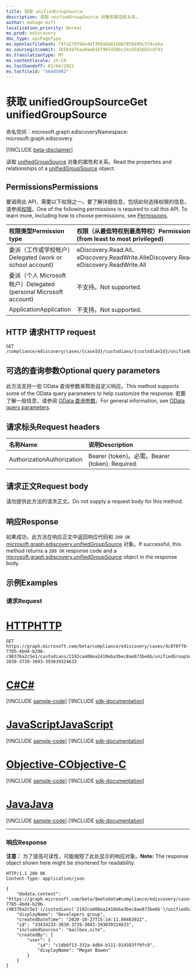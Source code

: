 ```yaml
---
title: 获取 unifiedGroupSource
description: 读取 unifiedGroupSource 对象的属性和关系。
author: mahage-msft
localization_priority: Normal
ms.prod: ediscovery
doc_type: apiPageType
ms.openlocfilehash: 74fa278f9de4df399a6b016067050499c5f4ce6a
ms.sourcegitcommit: 3b583d7baa9ae81b796fd30bc24c65d26b2cdf43
ms.translationtype: MT
ms.contentlocale: zh-CN
ms.lasthandoff: 03/04/2021
ms.locfileid: "50445982"
---
```

# <a name="get-unifiedgroupsource"></a><span data-ttu-id="c97ab-103">获取 unifiedGroupSource</span><span class="sxs-lookup"><span data-stu-id="c97ab-103">Get unifiedGroupSource</span></span>

<span data-ttu-id="c97ab-104">命名空间：microsoft.graph.ediscovery</span><span class="sxs-lookup"><span data-stu-id="c97ab-104">Namespace: microsoft.graph.ediscovery</span></span>

[!INCLUDE [beta-disclaimer](../../includes/beta-disclaimer.md)]

<span data-ttu-id="c97ab-105">读取 [unifiedGroupSource](../resources/ediscovery-unifiedgroupsource.md) 对象的属性和关系。</span><span class="sxs-lookup"><span data-stu-id="c97ab-105">Read the properties and relationships of a [unifiedGroupSource](../resources/ediscovery-unifiedgroupsource.md) object.</span></span>

## <a name="permissions"></a><span data-ttu-id="c97ab-106">Permissions</span><span class="sxs-lookup"><span data-stu-id="c97ab-106">Permissions</span></span>

<span data-ttu-id="c97ab-p101">要调用此 API，需要以下权限之一。要了解详细信息，包括如何选择权限的信息，请参阅[权限](/graph/permissions-reference)。</span><span class="sxs-lookup"><span data-stu-id="c97ab-p101">One of the following permissions is required to call this API. To learn more, including how to choose permissions, see [Permissions](/graph/permissions-reference).</span></span>

|<span data-ttu-id="c97ab-109">权限类型</span><span class="sxs-lookup"><span data-stu-id="c97ab-109">Permission type</span></span>|<span data-ttu-id="c97ab-110">权限（从最低特权到最高特权）</span><span class="sxs-lookup"><span data-stu-id="c97ab-110">Permissions (from least to most privileged)</span></span>|
|:---|:---|
|<span data-ttu-id="c97ab-111">委派（工作或学校帐户）</span><span class="sxs-lookup"><span data-stu-id="c97ab-111">Delegated (work or school account)</span></span>|<span data-ttu-id="c97ab-112">eDiscovery.Read.All、eDiscovery.ReadWrite.All</span><span class="sxs-lookup"><span data-stu-id="c97ab-112">eDiscovery.Read.All, eDiscovery.ReadWrite.All</span></span>|
|<span data-ttu-id="c97ab-113">委派（个人 Microsoft 帐户）</span><span class="sxs-lookup"><span data-stu-id="c97ab-113">Delegated (personal Microsoft account)</span></span>|<span data-ttu-id="c97ab-114">不支持。</span><span class="sxs-lookup"><span data-stu-id="c97ab-114">Not supported.</span></span>|
|<span data-ttu-id="c97ab-115">Application</span><span class="sxs-lookup"><span data-stu-id="c97ab-115">Application</span></span>|<span data-ttu-id="c97ab-116">不支持。</span><span class="sxs-lookup"><span data-stu-id="c97ab-116">Not supported.</span></span>|

## <a name="http-request"></a><span data-ttu-id="c97ab-117">HTTP 请求</span><span class="sxs-lookup"><span data-stu-id="c97ab-117">HTTP request</span></span>

<!-- {
  "blockType": "ignored"
}
-->

``` http
GET /compliance/ediscovery/cases/{caseId}/custodians/{custodianId}/unifiedGroupSources/{unifiedGroupSourceId}
```

## <a name="optional-query-parameters"></a><span data-ttu-id="c97ab-118">可选的查询参数</span><span class="sxs-lookup"><span data-stu-id="c97ab-118">Optional query parameters</span></span>

<span data-ttu-id="c97ab-119">此方法支持一些 OData 查询参数来帮助自定义响应。</span><span class="sxs-lookup"><span data-stu-id="c97ab-119">This method supports some of the OData query parameters to help customize the response.</span></span> <span data-ttu-id="c97ab-120">若要了解一般信息，请参阅 [OData 查询参数](/graph/query-parameters)。</span><span class="sxs-lookup"><span data-stu-id="c97ab-120">For general information, see [OData query parameters](/graph/query-parameters).</span></span>

## <a name="request-headers"></a><span data-ttu-id="c97ab-121">请求标头</span><span class="sxs-lookup"><span data-stu-id="c97ab-121">Request headers</span></span>

|<span data-ttu-id="c97ab-122">名称</span><span class="sxs-lookup"><span data-stu-id="c97ab-122">Name</span></span>|<span data-ttu-id="c97ab-123">说明</span><span class="sxs-lookup"><span data-stu-id="c97ab-123">Description</span></span>|
|:---|:---|
|<span data-ttu-id="c97ab-124">Authorization</span><span class="sxs-lookup"><span data-stu-id="c97ab-124">Authorization</span></span>|<span data-ttu-id="c97ab-p103">Bearer {token}。必需。</span><span class="sxs-lookup"><span data-stu-id="c97ab-p103">Bearer {token}. Required.</span></span>|

## <a name="request-body"></a><span data-ttu-id="c97ab-127">请求正文</span><span class="sxs-lookup"><span data-stu-id="c97ab-127">Request body</span></span>

<span data-ttu-id="c97ab-128">请勿提供此方法的请求正文。</span><span class="sxs-lookup"><span data-stu-id="c97ab-128">Do not supply a request body for this method.</span></span>

## <a name="response"></a><span data-ttu-id="c97ab-129">响应</span><span class="sxs-lookup"><span data-stu-id="c97ab-129">Response</span></span>

<span data-ttu-id="c97ab-130">如果成功，此方法在响应正文中返回响应代码和 `200 OK` [microsoft.graph.ediscovery.unifiedGroupSource](../resources/ediscovery-unifiedgroupsource.md) 对象。</span><span class="sxs-lookup"><span data-stu-id="c97ab-130">If successful, this method returns a `200 OK` response code and a [microsoft.graph.ediscovery.unifiedGroupSource](../resources/ediscovery-unifiedgroupsource.md) object in the response body.</span></span>

## <a name="examples"></a><span data-ttu-id="c97ab-131">示例</span><span class="sxs-lookup"><span data-stu-id="c97ab-131">Examples</span></span>

### <a name="request"></a><span data-ttu-id="c97ab-132">请求</span><span class="sxs-lookup"><span data-stu-id="c97ab-132">Request</span></span>


# <a name="http"></a>[<span data-ttu-id="c97ab-133">HTTP</span><span class="sxs-lookup"><span data-stu-id="c97ab-133">HTTP</span></span>](#tab/http)
<!-- {
  "blockType": "request",
  "name": "get_unifiedgroupsource"
}
-->

``` http
GET https://graph.microsoft.com/beta/compliance/ediscovery/cases/4c8f8f70-7785-4bd4-b296-c98376a2c5e1/custodians/2192ca408ea2410eba3bec8ae873be6b/unifiedGroupSources/33434233-3030-3739-3043-393039324633
```
# <a name="c"></a>[<span data-ttu-id="c97ab-134">C#</span><span class="sxs-lookup"><span data-stu-id="c97ab-134">C#</span></span>](#tab/csharp)
[!INCLUDE [sample-code](../includes/snippets/csharp/get-unifiedgroupsource-csharp-snippets.md)]
[!INCLUDE [sdk-documentation](../includes/snippets/snippets-sdk-documentation-link.md)]

# <a name="javascript"></a>[<span data-ttu-id="c97ab-135">JavaScript</span><span class="sxs-lookup"><span data-stu-id="c97ab-135">JavaScript</span></span>](#tab/javascript)
[!INCLUDE [sample-code](../includes/snippets/javascript/get-unifiedgroupsource-javascript-snippets.md)]
[!INCLUDE [sdk-documentation](../includes/snippets/snippets-sdk-documentation-link.md)]

# <a name="objective-c"></a>[<span data-ttu-id="c97ab-136">Objective-C</span><span class="sxs-lookup"><span data-stu-id="c97ab-136">Objective-C</span></span>](#tab/objc)
[!INCLUDE [sample-code](../includes/snippets/objc/get-unifiedgroupsource-objc-snippets.md)]
[!INCLUDE [sdk-documentation](../includes/snippets/snippets-sdk-documentation-link.md)]

# <a name="java"></a>[<span data-ttu-id="c97ab-137">Java</span><span class="sxs-lookup"><span data-stu-id="c97ab-137">Java</span></span>](#tab/java)
[!INCLUDE [sample-code](../includes/snippets/java/get-unifiedgroupsource-java-snippets.md)]
[!INCLUDE [sdk-documentation](../includes/snippets/snippets-sdk-documentation-link.md)]

---


### <a name="response"></a><span data-ttu-id="c97ab-138">响应</span><span class="sxs-lookup"><span data-stu-id="c97ab-138">Response</span></span>

<span data-ttu-id="c97ab-139">**注意：** 为了提高可读性，可能缩短了此处显示的响应对象。</span><span class="sxs-lookup"><span data-stu-id="c97ab-139">**Note:** The response object shown here might be shortened for readability.</span></span>
<!-- {
  "blockType": "response",
  "truncated": true,
  "@odata.type": "microsoft.graph.ediscovery.unifiedGroupSource"
}
-->

``` http
HTTP/1.1 200 OK
Content-Type: application/json

{
    "@odata.context": "https://graph.microsoft.com/beta/$metadata#compliance/ediscovery/cases('4c8f8f70-7785-4bd4-b296-c98376a2c5e1')/custodians('2192ca408ea2410eba3bec8ae873be6b')/unifiedGroupSources",
    "displayName": "Developers group",
    "createdDateTime": "2020-10-27T15:14:11.0048392Z",
    "id": "33434233-3030-3739-3043-393039324633",
    "includedSources": "mailbox,site",
    "createdBy": {
        "user": {
            "id": "c1db6f13-332a-4d84-b111-914383ff9fc9",
            "displayName": "Megan Bowen"
        }
    }
}
```
